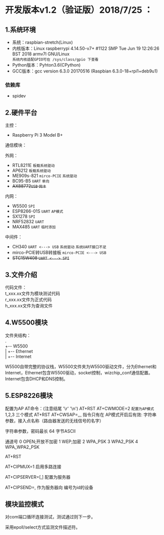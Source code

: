 # 开发版本v1.2（验证版）2018/7/25 ：

## 1.系统环境

- 系统：raspbian-stretch(Linux)
- 内核版本：Linux raspberrypi 4.14.50-v7+ #1122 SMP Tue Jun 19 12:26:26 BST 2018 armv7l GNU/Linux</br>`系统内核适配GPIO可在 /sys/class/gpio 下查看`
- Python版本：Pyhton3.6(CPython)
- GCC版本：gcc version 6.3.0 20170516 (Raspbian 6.3.0-18+rpi1+deb9u1)

### 依赖库

- spidev

## 2.硬件平台

主控：

- Raspberry Pi 3 Model B+

通信模块：

外网：

- RTL8211E `板载系统驱动`
- AP6212 `板载系统驱动`
- ME909s-821  `mirco-PCIE` `系统驱动`
- BC95-B5 `UART` `单向`
- ~~AX88772`USB` `网卡`~~  

内网：

- W5500  `SPI`
- ESP8266-01S `UART` `AP模式`
- SX1278 `SPI`
- NRF52832 `UART`
- MAX485 `UART` `临时添加`

中间件：

- CH340  `UART <---> USB` `系统驱动` `系统UART接口不足`
- mirco-PCIE转USB转接板 `mirco-PCIE <---> USB`
- ~~STC15W408 `UART <---> SPI`~~  

## 3.文件介绍

代码文件：  
t_xxx.xx文件为模块测试代码  
r_xxx.xx文件为正式代码  
h_xxx.xx文件为查询文件

## 4.W5500模块

文件夹结构：  
.  
+-- W5500  
|   +-- Ethernet  
|   +-- Internet  

W5500自带完整的协议栈，W5500文件夹为W5500驱动文件，分为Ethernet和Internet，Ethernet包含W5500驱动，socket控制，wizchip_conf通信配置。Internet包含DHCP和DNS控制。

## 5.ESP8226模块

配置为AP AT命令：(注意结尾 '\r' '\n')
AT+RST
AT+CWMODE=2 `配置为AP模式` 1,2,3 三个模式
AT+RST
AT+CWSAP=<ssid>,<pwd>,<chi>,<ecn>
指令只有在 AP模式开启后有效:
<ssid>字符串参数，接入点名称（路由器发送的无线信号的名字）

<pwd>字符串参数，密码最长 64 字节ASCII

<chl>通道号 
<ecn>
0 OPEN;开放不加密
1 WEP;加密
2 WPA_PSK 
3 WPA2_PSK 
4 WPA_WPA2_PSK

AT+RST

AT+CIPMUX=1 启用多路连接

AT+CIPSERVER=<mode>[,<port>] 配置为服务器

AT+CIPSEND=<id>,<length> 作为服务器向 编号为id的设备

## 模块监控模式

对com端口循环连接测试，测试通过则下一步。

采用epoll/select方式监测文件描述符。
